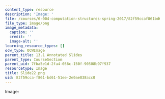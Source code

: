 ```yaml
---
content_type: resource
description: 'Image: '
file: /courses/6-004-computation-structures-spring-2017/82f59ccaf861bd6151ee2e0ae838acc0_Slide22.png
file_type: image/png
image_metadata:
  caption: ''
  credit: ''
  image-alt: ''
learning_resource_types: []
ocw_type: OCWImage
parent_title: 13.1 Annotated Slides
parent_type: CourseSection
parent_uid: 7fba5e1d-2fa4-056c-150f-90508b97f937
resourcetype: Image
title: Slide22.png
uid: 82f59cca-f861-bd61-51ee-2e0ae838acc0
---
```

Image: 

